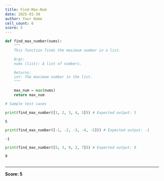 ```yaml
---
title: Find-Max-Num
date: 2025-01-30
author: Your Name
cell_count: 6
score: 5
---
```


```python
def find_max_number(nums):
    """
    This function finds the maximum number in a list.

    Args:
    nums (list): A list of numbers.

    Returns:
    int: The maximum number in the list.
    """

    max_num = max(nums)
    return max_num
```


```python
# Sample test cases
```


```python
print(find_max_number([1, 2, 3, 4, 5])) # Expected output: 5
```

    5



```python
print(find_max_number([-1, -2, -3, -4, -5])) # Expected output: -1
```

    -1



```python
print(find_max_number([5, 3, 9, 2, 7])) # Expected output: 9
```

    9



```python

```


---
**Score: 5**
